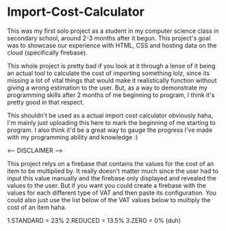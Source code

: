# Import-Cost-Calculator
This was my first solo project as a student in my computer science class in secondary school, around 2-3 months after it begun. This project's goal was to showcase our experience with HTML, CSS and hosting data on the cloud (specifically firebase).

This whole project is pretty bad if you look at it through a lense of it being an actual tool to calculate the cost of importing something lolz, since its missing a lot of vital things that would make it realistically function without giving a wrong estimation to the user. But, as a way to demonstrate my programming skills after 2 months of me beginning to program, I think it's pretty good in that respect.

This shouldn't be used as a actual import cost calculator obviously haha, I'm mainly just uploading this here to mark the beginning of me starting to program. I also think it'd be a great way to gauge the progress I've made with my programming ability and knowledge :)

<-- DISCLAIMER -->

This project relys on a firebase that contains the values for the cost of an item to be multiplied by. It really doesn't matter much since the user had to input this value manually and the firebase only displayed and revealed the values to the user. But if you want you could create a firebase with the values for each different type of VAT and then paste its configuration. You could also just use the list below of the VAT values below to multiply the cost of an item haha.

1.STANDARD = 23%
2.REDUCED = 13.5%
3.ZERO = 0% (duh)
